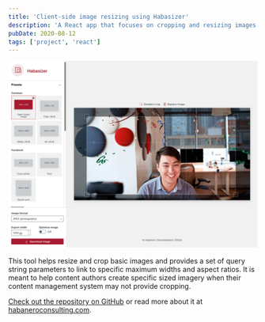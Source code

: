 ```yaml
---
title: 'Client-side image resizing using Habasizer'
description: 'A React app that focuses on cropping and resizing images to specific aspect ratios.'
pubDate: 2020-08-12
tags: ['project', 'react']
---
```


![A screenshot of Habasizer](../images/2020-08-12-client-side-image-resizing.png)

This tool helps resize and crop basic images and provides a set of query string parameters to link to specific maximum widths and aspect ratios. It is meant to help content authors create specific sized imagery when their content management system may not provide cropping.

[Check out the repository on GitHub](https://github.com/habaneroconsulting/image-resizer) or read more about it at [habaneroconsulting.com](https://www.habaneroconsulting.com/stories/insights/2024/resizing-web-images-with-ease-introducing-habasizer).
